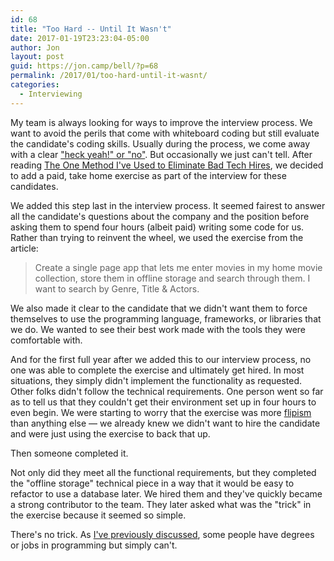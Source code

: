 ```yaml
---
id: 68
title: "Too Hard -- Until It Wasn't"
date: 2017-01-19T23:23:04-05:00
author: Jon
layout: post
guid: https://jon.camp/bell/?p=68
permalink: /2017/01/too-hard-until-it-wasnt/
categories:
  - Interviewing
---
```


My team is always looking for ways to improve the interview process. We want to avoid the perils that come with whiteboard coding but still evaluate the candidate's coding skills. Usually during the process, we come away with a clear ["heck yeah!" or "no"](https://sivers.org/hellyeah). But occasionally we just can't tell. After reading [The One Method I've Used to Eliminate Bad Tech Hires](https://medium.com/swlh/the-one-method-to-eliminate-bad-tech-hires-630d539b2e1d#.kkljg14pu), we decided to add a paid, take home exercise as part of the interview for these candidates.

We added this step last in the interview process. It seemed fairest to answer all the candidate's questions about the company and the position before asking them to spend four hours (albeit paid) writing some code for us. Rather than trying to reinvent the wheel, we used the exercise from the article:

> Create a single page app that lets me enter movies in my home movie collection, store them in offline storage and search through them. I want to search by Genre, Title & Actors.

We also made it clear to the candidate that we didn't want them to force themselves to use the programming language, frameworks, or libraries that we do. We wanted to see their best work made with the tools they were comfortable with.

And for the first full year after we added this to our interview process, no one was able to complete the exercise and ultimately get hired. In most situations, they simply didn't implement the functionality as requested. Other folks didn't follow the technical requirements. One person went so far as to tell us that they couldn't get their environment set up in four hours to even begin. We were starting to worry that the exercise was more [flipism](https://en.wikipedia.org/wiki/Flipism) than anything else &#8212; we already knew we didn't want to hire the candidate and were just using the exercise to back that up.

Then someone completed it.

Not only did they meet all the functional requirements, but they completed the "offline storage" technical piece in a way that it would be easy to refactor to use a database later. We hired them and they've quickly became a strong contributor to the team. They later asked what was the "trick" in the exercise because it seemed so simple.

There's no trick. As [I've previously discussed](https://jon.camp/bell/2017/01/too-easy-until-it-wasnt/), some people have degrees or jobs in programming but simply can't.
